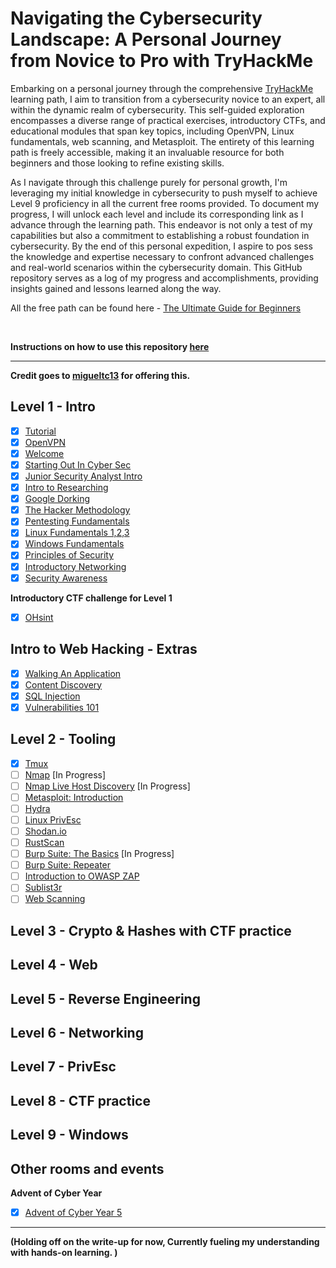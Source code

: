 # Navigating the Cybersecurity Landscape: A Personal Journey from Novice to Pro with TryHackMe 

Embarking on a personal journey through the comprehensive  [TryHackMe](https://tryhackme.com ) learning path, I aim to transition from a cybersecurity novice to an expert, all within the dynamic realm of cybersecurity. This self-guided exploration encompasses a diverse range of practical exercises, introductory CTFs, and educational modules that span key topics, including OpenVPN, Linux fundamentals, web scanning, and Metasploit. The entirety of this learning path is freely accessible, making it an invaluable  resource for both beginners and those looking to refine existing skills. 

As I navigate through this challenge purely for personal growth, I'm leveraging my initial knowledge in cybersecurity to push myself to achieve Level 9 proficiency in all the current free rooms provided. To document my progress, I will unlock each level and include its corresponding link as I advance through the learning path. This endeavor is not only a test of my capabilities but also a commitment to establishing a robust foundation in cybersecurity. By the end of this personal expedition, I aspire to pos sess the knowledge and expertise necessary to confront advanced challenges and real-world scenarios within the cybersecurity domain. This GitHub repository serves as a log of my progress and accomplishments, providing insights gained and lessons learned along the way. 

All the free path can be found here - [The Ultimate Guide for Beginners](https://tryhackme.com/r/resources/blog/free_path) 

<br>

**Instructions on how to use this repository [here](/INSTRUCTIONS.md)** 

---
**Credit goes to [migueltc13](https://github.com/migueltc13) for offering this.** 

## Level 1 - Intro
- [x] [Tutorial](https://tryhackme.com/room/tutorial) 
- [x] [OpenVPN](https://tryhackme.com/room/openvpn) 
- [x] [Welcome](https://tryhackme.com/jr/welcome) 
- [x] [Starting Out In Cyber Sec](https://tryhackme.com/room/startingoutincybersec) 
- [x] [Junior Security Analyst Intro](https://tryhackme.com/room/jrsecanalystintrouxo) 
- [x] [Intro to Researching](https://tryhackme.com/room/introtoresearch) 
- [x] [Google Dorking](https://tryhackme.com/room/googledorking) 
- [x] [The Hacker Methodology](https://tryhackme.com/room/hackermethodology) 
- [x] [Pentesting Fundamentals](https://tryhackme.com/room/pentestingfundamentals) 
- [x] [Linux Fundamentals 1,2,3](https://tryhackme.com/module/linux-fundamentals) 
- [x] [Windows Fundamentals](https://tryhackme.com/module/windows-fundamentals) 
- [x] [Principles of Security](https://tryhackme.com/room/principlesofsecurity)
- [x] [Introductory Networking](https://tryhackme.com/room/introtonetworking)
- [x] [Security Awareness](https://tryhackme.com/room/securityawarenessintro)
<!--      
- [ ] [Red Team Fundamentals](https://tryhackme.com/room/redteamfundamentals) 
-->
**Introductory CTF challenge for Level 1** 
- [x] [OHsint](https://tryhackme.com/room/ohsint) 

## Intro to Web Hacking - Extras
- [x] [Walking An Application](https://tryhackme.com/room/walkinganapplication)
- [x] [Content Discovery](https://tryhackme.com/room/contentdiscovery)
- [x] [SQL Injection](https://tryhackme.com/room/sqlinjectionlm)
- [x] [Vulnerabilities 101](https://tryhackme.com/room/vulnerabilities101)

## Level 2 - Tooling

- [x] [Tmux](https://tryhackme.com/room/rptmux) 
- [ ] [Nmap](https://tryhackme.com/room/furthernmap) [In Progress]
- [ ] [Nmap Live Host Discovery](https://tryhackme.com/room/nmap01) [In Progress]
- [ ] [Metasploit: Introduction](https://tryhackme.com/room/metasploitintro) 
- [ ] [Hydra](https://tryhackme.com/room/hydra) 
- [ ] [Linux PrivEsc](https://tryhackme.com/room/linuxprivesc) 
- [ ] [Shodan.io](https://tryhackme.com/room/shodan) 
- [ ] [RustScan](https://tryhackme.com/room/rustscan)  
- [ ] [Burp Suite: The Basics](https://tryhackme.com/room/burpsuitebasics) [In Progress]
- [ ] [Burp Suite: Repeater](https://tryhackme.com/room/burpsuiterepeater) 
- [ ] [Introduction to OWASP ZAP](https://tryhackme.com/room/learnowaspzap) 
- [ ] [Sublist3r](https://tryhackme.com/room/rpsublist3r)
- [ ] [Web Scanning](https://tryhackme.com/room/rpwebscanning)

<!--
(write-up [here](write-ups/level2/RustScan))
(write-up [here](write-ups/level2/Linux%20PrivEsc)) 
-->
<!--
**More introductory CTFs** 

- [ ] [Vulnversity](https://tryhackme.com/room/vulnversity) (write-up [here](write-ups/level2/Vulnversity)) 
- [ ] [Blue](https://tryhackme.com/room/blue) 
- [ ] [Simple CTF](https://tryhackme.com/room/easyctf) (write-up [here](write-ups/level2/Simple%20CTF)) 
- [ ] [Bounty Hacker](https://tryhackme.com/room/cowboyhacker) (write-up [here](write-ups/level2/Bounty%20Hacker)) 
- [ ] [Brute It](https://tryhackme.com/room/bruteit) 
- [ ] [Fowsniff CTF](https://tryhackme.com/room/ctf)
-->
## Level 3 - Crypto & Hashes with CTF practice
<!--
- [ ] [Crack the hash](https://tryhackme.com/room/crackthehash)
- [ ] [Agent Sudo](https://tryhackme.com/room/agentsudoctf)
- [ ] [The Cod Caper](https://tryhackme.com/room/thecodcaper)
- [ ] [Ice](https://tryhackme.com/room/ice)
- [ ] [Lazy Admin](https://tryhackme.com/room/lazyadmin) (write-up [here](write-ups/level3/Lazy%20Admin))
- [ ] [Basic Pentesting](https://tryhackme.com/room/basicpentestingjt)
-->
## Level 4 - Web
<!--
- [] [Walking An Application](https://tryhackme.com/room/walkinganapplication)
- [ ] [OWASP Top 10](https://tryhackme.com/room/owasptop10)
- [ ] [OWASP Top 10 - 2021](https://tryhackme.com/room/owasptop102021)
- [ ] [OWASP Juice Shop](https://tryhackme.com/room/owaspjuiceshop)
- [ ] [Ignite](https://tryhackme.com/room/ignite)
- [ ] [Overpass](https://tryhackme.com/room/overpass)
- [ ] [DevelPy](https://tryhackme.com/room/bsidesgtdevelpy)
- [ ] [Jack of all trades](https://tryhackme.com/room/jackofalltrades)
- [ ] [Bolt](https://tryhackme.com/room/bolt)
- [ ] [SQL Injection](https://tryhackme.com/room/sqlinjectionlm)
-->
## Level 5 - Reverse Engineering
<!--
- [ ] [Intro to x86 64](https://tryhackme.com/room/introtox8664)
- [ ] [CC Ghidra](https://tryhackme.com/room/ccghidra)
- [ ] [CC Radare2](https://tryhackme.com/room/ccradare2)
- [ ] [CC Steganography](https://tryhackme.com/room/ccstego)
- [ ] [Reverse Engineering](https://tryhackme.com/room/reverseengineering)
-->
<!--
- [ ] [Reversing ELF](https://tryhackme.com/room/reverselfiles)
- [ ] [Dumping Router Firmware](https://tryhackme.com/room/rfirmware)
- [ ] [Brainpam 1](https://tryhackme.com/room/brainpan)
-->
## Level 6 - Networking
<!--
- [ ] [Introduction to Networking](https://tryhackme.com/room/introtonetworking)
- [ ] [Intro to LAN](https://tryhackme.com/room/introtolan)
- [ ] [HTTP in detail](https://tryhackme.com/room/httpindetail)
- [ ] [DNS in detail](https://tryhackme.com/room/dnsindetail)
- [ ] [Smag Grotto](https://tryhackme.com/room/smaggrotto)
- [ ] [Overpass 2 - Hacked](https://tryhackme.com/room/overpass2hacked)
-->
## Level 7 - PrivEsc
<!--
- [ ] [Sudo Security Bypass](https://tryhackme.com/room/sudovulnsbypass)
- [ ] [Sudo Buffer Overflow](https://tryhackme.com/room/sudovulnsbof)
- [ ] [Windows Privesc](https://tryhackme.com/room/windows10privesc)
- [ ] [Windows Privesc Arena](https://tryhackme.com/room/windowsprivescarena)
- [ ] [Linux Privesc Arena](https://tryhackme.com/room/linuxprivescarena)
- [ ] [Linux Privilege Escalation](https://tryhackme.com/room/linprivesc)
- [ ] [Blaster](https://tryhackme.com/room/blaster)
- [ ] [Ignite](https://tryhackme.com/room/ignite)
- [ ] [Kenobi](https://tryhackme.com/room/kenobi)
- [ ] [c4ptur3-th3-fl4g](https://tryhackme.com/room/c4ptur3th3fl4g)
- [ ] [Pickle Rick](https://tryhackme.com/room/picklerick) (write-up [here](write-ups/level7/Pickle%20Rick))
- [ ] [Overpass 3 - Hosting](https://tryhackme.com/room/overpass3hosting)
-->
## Level 8 - CTF practice
<!--
- [ ] [Post Exploitation Basics](https://tryhackme.com/room/postexploit)
- [ ] [Dogcat](https://tryhackme.com/room/dogcat)
- [ ] [LFI basics](https://tryhackme.com/room/lfibasics)
- [ ] [Buffer Overflow Prep](https://tryhackme.com/room/bufferoverflowprep)
- [ ] [Break out the cage](https://tryhackme.com/room/breakoutthecage1)
- [ ] [Lian Yu](https://tryhackme.com/room/lianyu) (write-up [here](write-ups/level8/Lian%20Yu))
- [ ] [Year of the Rabbit](https://tryhackme.com/room/yearoftherabbit)
- [ ] [Mr Robot CTF](https://tryhackme.com/room/mrrobot)
- [ ] [Internal](https://tryhackme.com/room/internal)
-->
## Level 9 - Windows
<!--
- [ ] [Active Directory Basics](https://tryhackme.com/room/winadbasics)
- [ ] [Attacktive Directory](https://tryhackme.com/room/attacktivedirectory)
- [ ] [Retro](https://tryhackme.com/room/retro)
- [ ] [Blue Print](https://tryhackme.com/room/blueprint)
- [ ] [Anthem](https://tryhackme.com/room/anthem)
- [ ] [Relevant](https://tryhackme.com/room/relevant)
-->
## Other rooms and events
<!-- - [ ] [Crash Course Pentesting](https://tryhackme.com/room/ccpentesting) / Private -->
**Advent of Cyber Year**
<!--
- [ ] [Advent of Cyber Year 1](https://tryhackme.com/room/25daysofchristmas)
- [ ] [Advent of Cyber Year 2](https://tryhackme.com/room/adventofcyber2)
- [ ] [Advent of Cyber Year 3](https://tryhackme.com/room/adventofcyber3)
- [ ] [Advent of Cyber Year 4](https://tryhackme.com/room/adventofcyber4)
-->
- [x] [Advent of Cyber Year 5](https://tryhackme.com/room/adventofcyber2023)
---
**(Holding off on the write-up for now, Currently fueling my understanding with hands-on learning. <!--[Click here](write-ups/level1/Welcome)-->)** 
<!--
### Completed the above? You can:
- Subscribe to TryHackMe to get paths featuring subscriber-only rooms.
- New challenge rooms are released weekly, have a go at them before the write-ups come out!
- Keep a list of engaging CTFs and do them.
- Sign up to other platforms such as [CTF time](https://ctftime.org/) and take part in competitive CTFs.
- Start a blog with writeups of new rooms.
- Create your challenge rooms for TryHackMe.
- Did you like reverse engineering? How about Windows? Or perhaps PrivEsc? You can specialize in one area if you like it. Just search for rooms with that on TryHackMe, or ask in the Discord/Forums/Sub-reddit "I liked X and want to do more".
-->

